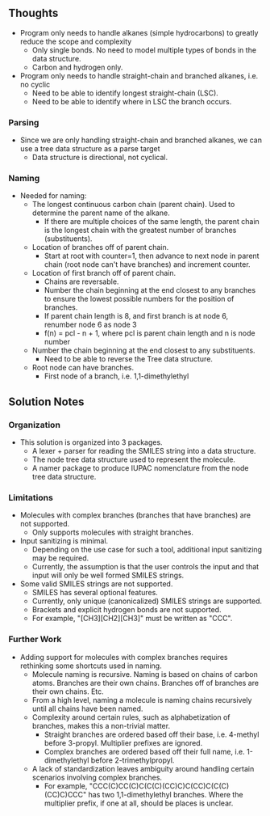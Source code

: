 ## Thoughts
- Program only needs to handle alkanes (simple hydrocarbons) to greatly reduce the scope and complexity
  - Only single bonds. No need to model multiple types of bonds in the data structure.
  - Carbon and hydrogen only.
- Program only needs to handle straight-chain and branched alkanes, i.e. no cyclic
  - Need to be able to identify longest straight-chain (LSC).
  - Need to be able to identify where in LSC the branch occurs.


### Parsing
- Since we are only handling straight-chain and branched alkanes, we can use a tree data structure as a parse target
  - Data structure is directional, not cyclical.

### Naming
- Needed for naming:
  - The longest continuous carbon chain (parent chain). Used to determine the parent name of the alkane.
    - If there are multiple choices of the same length, the parent chain is the longest chain with the greatest number of branches (substituents).
  - Location of branches off of parent chain.
    - Start at root with counter=1, then advance to next node in parent chain (root node can't have branches) and increment counter.
  - Location of first branch off of parent chain.
    - Chains are reversable.
    - Number the chain beginning at the end closest to any branches to ensure the lowest possible numbers for the position of branches.
    - If parent chain length is 8, and first branch is at node 6, renumber node 6 as node 3
    - f(n) = pcl - n + 1, where pcl is parent chain length and n is node number
  - Number the chain beginning at the end closest to any substituents.
    - Need to be able to reverse the Tree data structure.
  - Root node can have branches.
    - First node of a branch, i.e. 1,1-dimethylethyl


## Solution Notes
### Organization
- This solution is organized into 3 packages.
  - A lexer + parser for reading the SMILES string into a data structure.
  - The node tree data structure used to represent the molecule.
  - A namer package to produce IUPAC nomenclature from the node tree data structure.

### Limitations
- Molecules with complex branches (branches that have branches) are not supported.
  - Only supports molecules with straight branches.
- Input sanitizing is minimal.
  - Depending on the use case for such a tool, additional input sanitizing may be required.
  - Currently, the assumption is that the user controls the input and that input will only be well formed SMILES strings.
- Some valid SMILES strings are not supported.
  - SMILES has several optional features.
  - Currently, only unique (canonicalized) SMILES strings are supported.
  - Brackets and explicit hydrogen bonds are not supported.
  - For example, "\[CH3][CH2][CH3]" must be written as "CCC".

### Further Work
- Adding support for molecules with complex branches requires rethinking some shortcuts used in naming.
  - Molecule naming is recursive. Naming is based on chains of carbon atoms. Branches are their own chains. Branches off
    of branches are their own chains. Etc.
  - From a high level, naming a molecule is naming chains recursively until all chains have been named.
  - Complexity around certain rules, such as alphabetization of branches, makes this a non-trivial matter.
    - Straight branches are ordered based off their base, i.e. 4-methyl before 3-propyl. Multiplier prefixes are ignored.
    - Complex branches are ordered based off their full name, i.e. 1-dimethylethyl before 2-trimethylpropyl.
  - A lack of standardization leaves ambiguity around handling certain scenarios involving complex branches.
    - For example, "CCC(C)CC(C)C(C(C)(CC)C)C(CC)C(C(C)(CC)C)CCC" has two 1,1-dimethylethyl branches. Where the multiplier
      prefix, if one at all, should be places is unclear.
